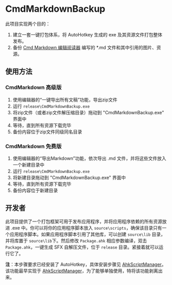 # CmdMarkdownBackup

此项目实现两个目的：
 1. 建立一套一键打包体系，将 AutoHotkey 生成的 exe 及其资源文件打包整体发布。
 2. 备份 [Cmd Markdown 编辑阅读器](https://www.zybuluo.com/mdeditor) 编写的 *.md 文件和其中引用的图片、资源。

## 使用方法

### CmdMarkdown 高级版
 1. 使用编辑器的“一键导出所有文稿”功能，导出zip文件
 2. 运行 `release\CmdMarkdownBackup.exe`
 3. 将zip文件（或者zip文件解压缩目录）拖动到 "CmdMarkdownBackup.exe" 界面中
 4. 等待，直到所有资源下载完毕
 5. 备份内容位于zip文件同级同名目录
 
### CmdMarkdown 免费版
 1. 使用编辑器的“导出Markdown”功能，依次导出 .md 文件，并将这些文件放入一个新建目录中
 2. 运行 `release\CmdMarkdownBackup.exe`
 3. 将新建目录拖动到 "CmdMarkdownBackup.exe" 界面中
 4. 等待，直到所有资源下载完毕
 5. 备份内容位于新建目录

## 开发者

此项目提供了一个打包框架可用于发布应用程序，并将应用程序依赖的所有资源放进 .exe 中。你可以将你的应用程序脚本放入 `source\scripts`，确保该目录只有一个应用程序脚本。如果应用程序脚本引用了其他库，可以创建 `source\lib` 目录，并将库置于 `source\lib`下。然后修改 `Package.ahk` 相应参数编译，双击 `Package.ahk`，一键生成 SFX 自解压文件，位于 `release` 目录。紧接着就可以运行它了。

**注**：本步骤要求已经安装了 AutoHotkey，具体安装步骤见 [AhkScriptManager](https://github.com/morgengc/AhkScriptManager)。该功能最早实现于 [AhkScriptManager](https://github.com/morgengc/AhkScriptManager/blob/master/scripts/%2B16.%20%E6%B1%87%E6%80%BBmd%E6%96%87%E4%BB%B6.ahk)，为了能够单独使用，特将该功能剥离出来。


